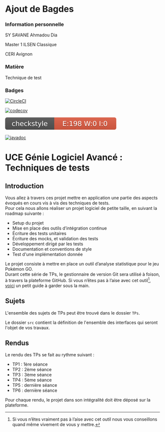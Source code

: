 # Ajout de Bagdes

### Information personnelle
SY SAVANE Ahmadou Dia

Master 1 ILSEN Classique

CERI Avignon

### Matière

Technique de test

### Badges

<!--[![CircleCI](https://circleci.com/gh/SYSAVANE73/ceri-m1-techniques-de-test.svg?style=svg&circle-token=15c59c33-632a-40d0-8a4f-ab6be7ddf9f6)](https://app.circleci.com/pipelines/github/SYSAVANE73/ceri-m1-techniques-de-test)-->

[![CircleCI](https://circleci.com/gh/SYSAVANE73/ceri-m1-techniques-de-test/tree/master.svg?style=svg)](https://circleci.com/gh/SYSAVANE73/ceri-m1-techniques-de-test/tree/master)

<!--[![Coverage Status](https://codecov.io/gh/SYSAVANE73/ceri-m1-techniques-de-test/badge.svg?branch=master)](https://coveralls.io/github/SYSVAANE73/ceri-m1-techniques-de-test?branch=master)-->

[![codecov](https://codecov.io/gh/SYSAVANE73/ceri-m1-techniques-de-test/branch/master/graph/badge.svg?token=W2A575BX62)](https://codecov.io/gh/SYSAVANE73/ceri-m1-techniques-de-test)

![Checkstyle](target/site/badges/checkstyle-result.svg)


[![javadoc](https://javadoc.io/badge2/org.springframework/spring-core/javadoc.svg)](https://SYSAVANE73.github.io/ceri-m1-techniques-de-test/)



# UCE Génie Logiciel Avancé : Techniques de tests

## Introduction

Vous allez à travers ces projet mettre en application une partie des aspects évoqués en cours vis à vis des techniques de tests.  
Pour cela nous allons réaliser un projet logiciel de petite taille, en suivant la roadmap suivante : 
- Setup du projet
- Mise en place des outils d’intégration continue
- Écriture des tests unitaires
- Écriture des mocks, et validation des tests
- Développement dirigé par les tests
- Documentation et conventions de style
- Test d'une implémentation donnée

Le projet consiste à mettre en place un outil d’analyse statistique pour le jeu Pokémon GO.  
Durant cette série de TPs, le gestionnaire de version Git sera utilisé à foison, à travers la plateforme GitHub. Si vous n’êtes pas à l’aise avec cet outil[^1], [voici](http://rogerdudler.github.io/git-guide/) un petit guide à garder sous la main.

## Sujets

L'ensemble des sujets de TPs peut être trouvé dans le dossier `TPs`.

Le dossier `src` contient la définition de l'ensemble des interfaces qui seront l'objet de vos travaux.

## Rendus

Le rendu des TPs se fait au rythme suivant :

- TP1 : 1ère séance
- TP2 : 2ème séance
- TP3 : 3ème séance
- TP4 : 5ème séance
- TP5 : dernière séance
- TP6 : dernière séance

Pour chaque rendu, le projet dans son intégralité doit être déposé sur la plateforme.

[^1]: Si vous n’êtes vraiment pas à l’aise avec cet outil nous vous conseillons quand même vivement de vous y mettre.
